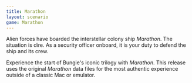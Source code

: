 ```yaml
---
title: Marathon
layout: scenario
game: Marathon
---
```

Alien forces have boarded the interstellar colony ship _Marathon_. The situation is dire. As a security officer onboard, it is your duty to defend the ship and its crew.

Experience the start of Bungie's iconic trilogy with <cite class="game">Marathon</cite>. This release uses the original <cite class="game">Marathon</cite> data files for the most authentic experience outside of a classic Mac or emulator.
